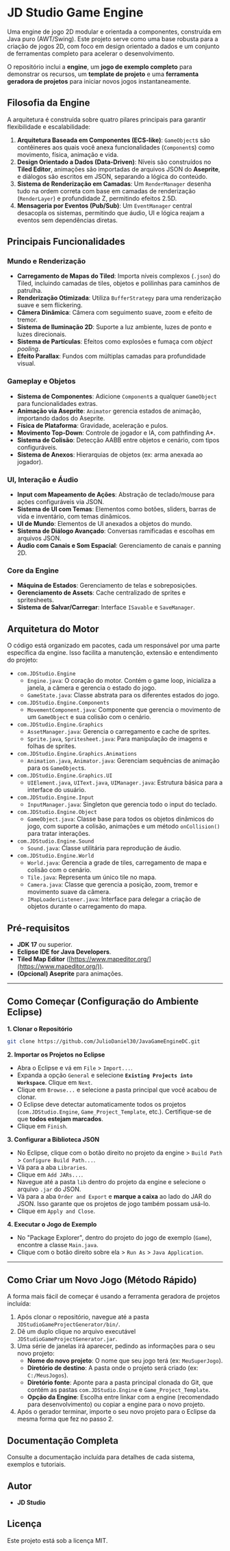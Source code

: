 # JD Studio Game Engine

Uma engine de jogo 2D modular e orientada a componentes, construída em Java puro (AWT/Swing). Este projeto serve como uma base robusta para a criação de jogos 2D, com foco em design orientado a dados e um conjunto de ferramentas completo para acelerar o desenvolvimento.

O repositório inclui a **engine**, um **jogo de exemplo completo** para demonstrar os recursos, um **template de projeto** e uma **ferramenta geradora de projetos** para iniciar novos jogos instantaneamente.

## Filosofia da Engine

A arquitetura é construída sobre quatro pilares principais para garantir flexibilidade e escalabilidade:

1. **Arquitetura Baseada em Componentes (ECS-like)**: `GameObject`s são contêineres aos quais você anexa funcionalidades (`Component`s) como movimento, física, animação e vida.
2. **Design Orientado a Dados (Data-Driven)**: Níveis são construídos no **Tiled Editor**, animações são importadas de arquivos JSON do **Aseprite**, e diálogos são escritos em JSON, separando a lógica do conteúdo.
3. **Sistema de Renderização em Camadas**: Um `RenderManager` desenha tudo na ordem correta com base em camadas de renderização (`RenderLayer`) e profundidade Z, permitindo efeitos 2.5D.
4. **Mensageria por Eventos (Pub/Sub)**: Um `EventManager` central desacopla os sistemas, permitindo que áudio, UI e lógica reajam a eventos sem dependências diretas.

## Principais Funcionalidades

### Mundo e Renderização
- **Carregamento de Mapas do Tiled**: Importa níveis complexos (`.json`) do Tiled, incluindo camadas de tiles, objetos e polilinhas para caminhos de patrulha.
- **Renderização Otimizada**: Utiliza `BufferStrategy` para uma renderização suave e sem flickering.
- **Câmera Dinâmica**: Câmera com seguimento suave, zoom e efeito de tremor.
- **Sistema de Iluminação 2D**: Suporte a luz ambiente, luzes de ponto e luzes direcionais.
- **Sistema de Partículas**: Efeitos como explosões e fumaça com *object pooling*.
- **Efeito Parallax**: Fundos com múltiplas camadas para profundidade visual.

### Gameplay e Objetos
- **Sistema de Componentes**: Adicione `Component`s a qualquer `GameObject` para funcionalidades extras.
- **Animação via Aseprite**: `Animator` gerencia estados de animação, importando dados do Aseprite.
- **Física de Plataforma**: Gravidade, aceleração e pulos.
- **Movimento Top-Down**: Controle de jogador e IA, com pathfinding A*.
- **Sistema de Colisão**: Detecção AABB entre objetos e cenário, com tipos configuráveis.
- **Sistema de Anexos**: Hierarquias de objetos (ex: arma anexada ao jogador).

### UI, Interação e Áudio
- **Input com Mapeamento de Ações**: Abstração de teclado/mouse para ações configuráveis via JSON.
- **Sistema de UI com Temas**: Elementos como botões, sliders, barras de vida e inventário, com temas dinâmicos.
- **UI de Mundo**: Elementos de UI anexados a objetos do mundo.
- **Sistema de Diálogo Avançado**: Conversas ramificadas e escolhas em arquivos JSON.
- **Áudio com Canais e Som Espacial**: Gerenciamento de canais e panning 2D.

### Core da Engine
- **Máquina de Estados**: Gerenciamento de telas e sobreposições.
- **Gerenciamento de Assets**: Cache centralizado de sprites e spritesheets.
- **Sistema de Salvar/Carregar**: Interface `ISavable` e `SaveManager`.

## Arquitetura do Motor

O código está organizado em pacotes, cada um responsável por uma parte específica da engine. Isso facilita a manutenção, extensão e entendimento do projeto:

  * `com.JDStudio.Engine`
      * `Engine.java`: O coração do motor. Contém o game loop, inicializa a janela, a câmera e gerencia o estado do jogo.
      * `GameState.java`: Classe abstrata para os diferentes estados do jogo.
  * `com.JDStudio.Engine.Components`
      * `MovementComponent.java`: Componente que gerencia o movimento de um `GameObject` e sua colisão com o cenário.
  * `com.JDStudio.Engine.Graphics`
      * `AssetManager.java`: Gerencia o carregamento e cache de sprites.
      * `Sprite.java`, `Spritesheet.java`: Para manipulação de imagens e folhas de sprites.
  * `com.JDStudio.Engine.Graphics.Animations`
      * `Animation.java`, `Animator.java`: Gerenciam sequências de animação para os `GameObject`s.
  * `com.JDStudio.Engine.Graphics.UI`
      * `UIElement.java`, `UIText.java`, `UIManager.java`: Estrutura básica para a interface do usuário.
  * `com.JDStudio.Engine.Input`
      * `InputManager.java`: Singleton que gerencia todo o input do teclado.
  * `com.JDStudio.Engine.Object`
      * `GameObject.java`: Classe base para todos os objetos dinâmicos do jogo, com suporte a colisão, animações e um método `onCollision()` para tratar interações.
  * `com.JDStudio.Engine.Sound`
      * `Sound.java`: Classe utilitária para reprodução de áudio.
  * `com.JDStudio.Engine.World`
      * `World.java`: Gerencia a grade de tiles, carregamento de mapa e colisão com o cenário.
      * `Tile.java`: Representa um único tile no mapa.
      * `Camera.java`: Classe que gerencia a posição, zoom, tremor e movimento suave da câmera.
      * `IMapLoaderListener.java`: Interface para delegar a criação de objetos durante o carregamento do mapa.

## Pré-requisitos
- **JDK 17** ou superior.
- **Eclipse IDE for Java Developers**.
- **Tiled Map Editor** ([https://www.mapeditor.org/](https://www.mapeditor.org/)).
- **(Opcional) Aseprite** para animações.

---

## Como Começar (Configuração do Ambiente Eclipse)

**1. Clonar o Repositório**
```bash
git clone https://github.com/JulioDaniel30/JavaGameEngineDC.git
```

**2. Importar os Projetos no Eclipse**

- Abra o Eclipse e vá em `File` > `Import...`.
- Expanda a opção `General` e selecione **`Existing Projects into Workspace`**. Clique em `Next`.
- Clique em `Browse...` e selecione a pasta principal que você acabou de clonar.
- O Eclipse deve detectar automaticamente todos os projetos (`com.JDStudio.Engine`, `Game_Project_Template`, etc.). Certifique-se de que **todos estejam marcados**.
- Clique em `Finish`.

**3. Configurar a Biblioteca JSON**

- No Eclipse, clique com o botão direito no projeto da engine > `Build Path` > `Configure Build Path...`.
- Vá para a aba `Libraries`.
- Clique em `Add JARs...`.
- Navegue até a pasta `lib` dentro do projeto da engine e selecione o arquivo `.jar` do JSON.
- Vá para a aba `Order and Export` e **marque a caixa** ao lado do JAR do JSON. Isso garante que os projetos de jogo também possam usá-lo.
- Clique em `Apply and Close`.

**4. Executar o Jogo de Exemplo**

- No "Package Explorer", dentro do projeto do jogo de exemplo (`Game`), encontre a classe `Main.java`.
- Clique com o botão direito sobre ela > `Run As` > `Java Application`.

---

## Como Criar um Novo Jogo (Método Rápido)

A forma mais fácil de começar é usando a ferramenta geradora de projetos incluída:

1. Após clonar o repositório, navegue até a pasta `JDStudioGameProjectGenerator/bin/`.
2. Dê um duplo clique no arquivo executável `JDStudioGameProjectGenerator.jar`.
3. Uma série de janelas irá aparecer, pedindo as informações para o seu novo projeto:
   - **Nome do novo projeto**: O nome que seu jogo terá (ex: `MeuSuperJogo`).
   - **Diretório de destino**: A pasta onde o projeto será criado (ex: `C:/MeusJogos`).
   - **Diretório fonte**: Aponte para a pasta principal clonada do Git, que contém as pastas `com.JDStudio.Engine` e `Game_Project_Template`.
   - **Opção da Engine**: Escolha entre linkar com a engine (recomendado para desenvolvimento) ou copiar a engine para o novo projeto.
4. Após o gerador terminar, importe o seu novo projeto para o Eclipse da mesma forma que fez no passo 2.

## Documentação Completa

Consulte a documentação incluída para detalhes de cada sistema, exemplos e tutoriais.

## Autor

- **JD Studio**

## Licença

Este projeto está sob a licença MIT.
